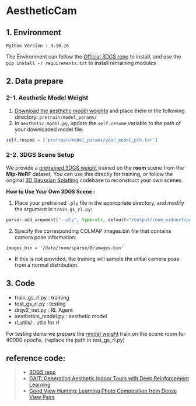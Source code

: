 # AestheticCam

## 1. Environment

```
Python Version : 3.10.16
```

The Environment can follow the [Official 3DGS repo](https://github.com/graphdeco-inria/gaussian-splatting) to install, and use the `pip install -r requirements.txt` to install remaining modules

## 2. Data prepare

### 2-1. Aesthetic Model Weight
1. [Download the aesthetic model weights](https://drive.google.com/drive/u/0/folders/14uI-h2KAQQrT1rc8KNjRQNay-ghaQXlF) and place them in the following directory:
`pretrain/model_params/`
2. In `aesthetic_model.py`, update the `self.resume` variable to the path of your downloaded model file:

```python
self.resume = ['pretrain/model_params/your_model.pth.tar']
```

### 2-2. 3DGS Scene Setup
We provide a [pretrained 3DGS weight](https://drive.google.com/drive/u/0/folders/1OTEJ6r04woJUPcsFyWTHlSc6RDdVOBei) trained on the **room** scene from the **Mip-NeRF** dataset. You can use this directly for training, or follow the original [3D Gaussian Splatting](https://github.com/graphdeco-inria/gaussian-splatting) codebase to reconstruct your own scenes.

**How to Use Your Own 3DGS Scene :**
1. Place your pretrained `.ply` file in the appropriate directory, and modify the argument in `train_gs_rl.py`:
```python
parser.add_argument("--ply", type=str, default="/output/room_midnerf/point_cloud/iteration_30000/point_cloud.ply")
```
2. Specify the corresponding COLMAP images.bin file that contains camera pose information:
```python=
images_bin = '/data/room/sparse/0/images.bin'
```
- If this is not provided, the training will sample the initial camera pose from a normal distribution.

## 3. Code

- train_gs_rl.py : training
- test_gs_rl.py : testing 
- drqv2_net.py : RL Agent
- aesthetics_model.py : aesthetic model
- rl_utils/ : utils for rl

For testing demo we prepare the [model weight](https://drive.google.com/drive/u/0/folders/18dNuHwRC_u76fYyCDc8a0TqzVquNLBJI) train on the scene room for 40000 epochs. (replace the path in test_gs_rl.py)

## reference code:
> - [3DGS repo](https://github.com/graphdeco-inria/gaussian-splatting)
> - [GAIT: Generating Aesthetic Indoor Tours with Deep Reinforcement Learning](https://github.com/desaixie/gait)
> - [Good View Hunting: Learning Photo Composition from Dense View Pairs](https://github.com/zijunwei/ViewEvaluationNet)